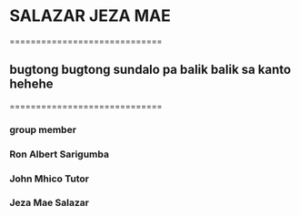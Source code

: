 # SALAZAR JEZA MAE

=============================

## bugtong bugtong sundalo pa balik balik sa kanto hehehe

=============================

### group member

### Ron Albert Sarigumba
### John Mhico Tutor
### Jeza Mae Salazar